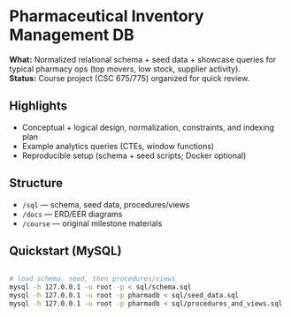 # Pharmaceutical Inventory Management DB

**What:** Normalized relational schema + seed data + showcase queries for typical pharmacy ops (top movers, low stock, supplier activity).  
**Status:** Course project (CSC 675/775) organized for quick review.

## Highlights
- Conceptual + logical design, normalization, constraints, and indexing plan
- Example analytics queries (CTEs, window functions)
- Reproducible setup (schema + seed scripts; Docker optional)

## Structure
- `/sql` — schema, seed data, procedures/views
- `/docs` — ERD/EER diagrams
- `/course` — original milestone materials

## Quickstart (MySQL)
```bash

# load schema, seed, then procedures/views
mysql -h 127.0.0.1 -u root -p < sql/schema.sql
mysql -h 127.0.0.1 -u root -p pharmadb < sql/seed_data.sql
mysql -h 127.0.0.1 -u root -p pharmadb < sql/procedures_and_views.sql
```